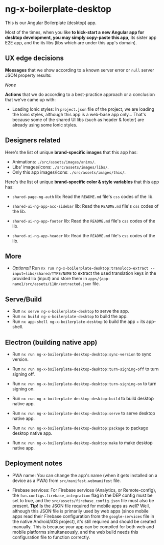 # ng-x-boilerplate-desktop

This is our Angular Boilerplate (desktop) app.

Most of the times, when you like **to kick-start a new Angular app for desktop development, you may simply copy-paste this app**, its sister app E2E app, and the its libs (libs which are under this app's domain).

## UX edge decisions

**Messages** that we show according to a known server error or `null` server JSON property results:

_None_

**Actions** that we do according to a best-practice approach or a conclusion that we've came up with:

- Loading Ionic styles: In `project.json` file of the project, we are loading the Ionic styles, although this app is a web-base app only... That's because some of the shared UI libs (such as header & footer) are already using some Ionic styles.

## Designers related

Here's the list of unique **brand-specific images** that this app has:

- Animations: `./src/assets/images/anims/`.
- Libs' images/icons: `./src/assets/images/libs/`.
- Only this app images/icons: `./src/assets/images/this/`.

Here's the list of unique **brand-specific color & style variables** that this app has:

- `shared-page-ng-auth` lib: Read the `README.md` file's `css` codes of the lib.

- `shared-ui-ng-app-acc-sidebar` lib: Read the `README.md` file's `css` codes of the lib.
- `shared-ui-ng-app-footer` lib: Read the `README.md` file's `css` codes of the lib.
- `shared-ui-ng-app-header` lib: Read the `README.md` file's `css` codes of the lib.

## More

- _Optional!_ Run `nx run ng-x-boilerplate-desktop:transloco-extract --input=libs/shared/TYPE/NAME` to extract the used translation keys in the provided lib (input) and store them in `apps/{app-name}/src/assets/i18n/extracted.json` file.

## Serve/Build

- Run `nx serve ng-x-boilerplate-desktop` to serve the app.
- Run `nx build ng-x-boilerplate-desktop` to build the app.
- Run `nx app-shell ng-x-boilerplate-desktop` to build the app + its app-shell.

## Electron (building native app)

- Run `nx run ng-x-boilerplate-desktop-desktop:sync-version` to sync version.
- Run `nx run ng-x-boilerplate-desktop-desktop:turn-signing-off` to turn signing off.
- Run `nx run ng-x-boilerplate-desktop-desktop:turn-signing-on` to turn signing on.

- Run `nx run ng-x-boilerplate-desktop-desktop:build` to build desktop native app.
- Run `nx run ng-x-boilerplate-desktop-desktop:serve` to serve desktop native app.
- Run `nx run ng-x-boilerplate-desktop-desktop:package` to package desktop native app.
- Run `nx run ng-x-boilerplate-desktop-desktop:make` to make desktop native app.

## Deployment notes

- PWA name: You can change the app's name (when it gets installed on a device as a PWA) from `src/manifest.webmanifest` file.

- Firebase services: For Firebase services (Analytics, or Remote-config), the `fun.configs.firebase_integration` flag in the DEP config must be set to true, and the `src/assets/firebase_config.json` file must also be present.
  **Tip!** Is the JSON file required for mobile apps as well? Well, although this JSON file is primarily used by web apps (since mobile apps read their Firebase configuration from the `google-services` file in the native Android/iOS project), it's still required and should be created manually. This is because your app can be compiled for both web and mobile platforms simultaneously, and the web build needs this configuration file to function correctly.

